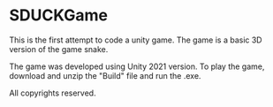 # SDUCKGame
This is the first attempt to code a unity game. The game is a basic 3D version of the game snake.

The game was developed using Unity 2021 version. 
To play the game, download and unzip the "Build" file and run the .exe.

All copyrights reserved.
